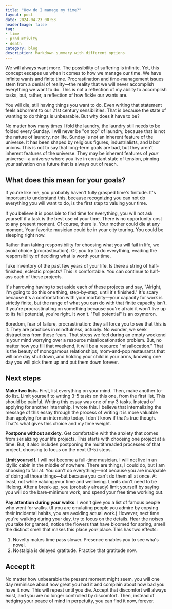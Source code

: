 ```yaml
---
title: "How do I manage my time?"
layout: post
date: 2024-04-23 00:53
headerImage: false
tag:
- time
- productivity
- death
category: blog
description: Markdown summary with different options
---
```


We will always want more. The possibility of suffering is infinite. Yet, this concept escapes us when it comes to how we manage our time. We have infinite wants and finite time. Procrastination and time-management issues stem from a denial of reality—the reality that we will never accomplish everything we want to do. This is not a reflection of my ability to accomplish tasks, but, rather, a reflection of how fickle our wants are.

You will die, still having things you want to do. Even writing that statement feels abhorrent to our 21st century sensibilities. That is because the state of wanting to do things is unbearable. But why does it have to be?

No matter how many times I fold the laundry, the laundry still needs to be folded every Sunday. I will never be "on top" of laundry, because that is not the nature of laundry, nor life. Sunday is not an inherent feature of the universe. It has been shaped by religious figures, industrialists, and labor unions. This is not to say that long-term goals are bad, but they aren't inherent features of the universe. They may be inherent features of <i>your</i> universe—a universe where you live in constant state of tension, pinning your salvation on a future that is always out of reach. 

## What does this mean for your goals?

If you're like me, you probably haven't fully grasped time's finitude. It's important to understand this, because recognizing you can not do everything you will want to do, is the first step to valuing your time.

If you believe it is possible to find time for everything, you will not ask yourself if a task is the best use of your time. There is no opportunity cost to any present moment. Of course, there is. Your mother could die at any moment. Your favorite musician could be in your city touring. You could be sleeping right now.

Rather than taking responsibility for choosing what you will fail in life, we avoid choice (procrastination). Or, you try to do everything, evading the responsibility of deciding what is worth your time. 

Take inventory of the past few years of your life. Is there a string of half-finished, eclectic projects? This is comfortable. You can continue to half-ass each of these projects.

It's harrowing having to set aside each of these projects and say, "Alright, I'm going to do this one thing, step-by-step, until it's finished." It's scary because it's a confrontation with your mortality—your capacity for work is strictly finite, but the range of what you can do with that finite capacity isn't. If you're procrastinating on something because you're afraid it won't live up to its full potential, you're right. It won't. "Full potential" is an oxymoron.

Boredom, fear of failure, procrastination: they all force you to see that this is it. They are practices in mindfulness, actually. No wonder, we seek distractions from these fears. That stress we feel during an empty weekend is your mind worrying over a resource misallocationation problem. But, no matter how you fill that weekend, it will be a resource "misallocation." That is the beauty of monogamous relationships, mom-and-pop restaurants that will one day shut down, and holding your child in your arms, knowing one day you will pick them up and put them down forever.

## Next steps

<b>Make two lists.</b> First, list everything on your mind. Then, make another to-do list. Limit yourself to writing 3-5 tasks on this one, from the first list. This should be painful. Writing this essay was one of my 3 tasks. Instead of applying for another internship, I wrote this. I believe that internalizing the message of this essay through the process of writing it is more valuable than applying for an internship today. I don't know if that's true though. That's what gives this choice and my time weight.

<b>Postpone without anxiety.</b> Get comfortable with the anxiety that comes from serializing your life projects. This starts with choosing one project at a time. But, it also includes postponing the multithreaded processes of that project, choosing to focus on the next (3-5) steps.

<b>Limit yourself.</b> I will not become a full-time musician. I will not live in an idyllic cabin in the middle of nowhere. There are things, I could do, but I am choosing to fail at. You can't do everything—not because you are incapable of doing all those things—but because you can't do them all at once. At least, not while valuing your time and wellbeing. Limits don't need to be lifelong. After a break-up, you (probably already) limit yourself by saying you will do the bare-minimum work, and spend your free time working out.

<b>Pay attention during your walks</b>. I won't give you a list of famous people who went for walks. (If you are emulating people you admire by copying their incidental habits, you are avoiding actual work.) However, next time you're walking during your day, try to focus on the details. Hear the noises you take for granted, notice the flowers that have bloomed for spring, smell the distinct smell that makes this place <i>your</i> place. This has two effects:

1. Novelty makes time pass slower. Presence enables you to see wha's novel.
2. Nostalgia is delayed gratitude.  Practice that gratitude now.

## Accept it

No matter how unbearable the present moment might seem, you will one day reminisce about how great you had it and complain about how bad you have it now. This will repeat until you die. Accept that discomfort will always exist, and you are no longer controlled by discomfort. Then, instead of hedging your peace of mind in perpetuity, you can find it now, forever.

